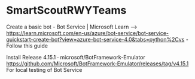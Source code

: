 # SmartScoutRWYTeams
Create a basic bot - Bot Service | Microsoft Learn --> https://learn.microsoft.com/en-us/azure/bot-service/bot-service-quickstart-create-bot?view=azure-bot-service-4.0&tabs=python%2Cvs
    - Follow this guide

Install Release 4.15.1 · microsoft/BotFramework-Emulator https://github.com/Microsoft/BotFramework-Emulator/releases/tag/v4.15.1
For local testing of Bot Service